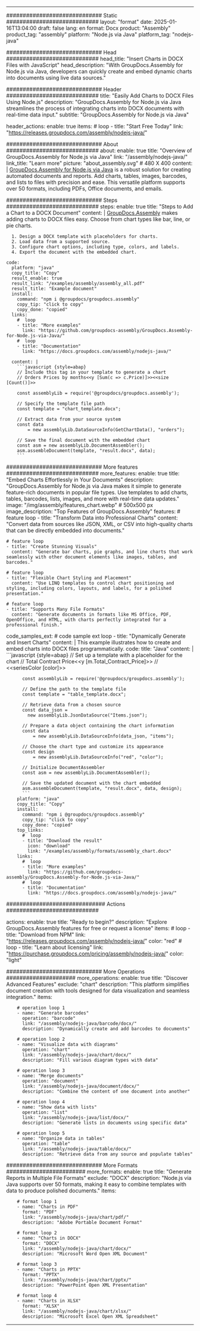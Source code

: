 



---
############################# Static ############################
layout: "format"
date:  2025-01-16T13:04:00
draft: false
lang: en
format: Docx
product: "Assembly"
product_tag: "assembly"
platform: "Node.js via Java"
platform_tag: "nodejs-java"

############################# Head ############################
head_title: "Insert Charts in DOCX Files with JavaScript"
head_description: "With GroupDocs.Assembly for Node.js via Java, developers can quickly create and embed dynamic charts into documents using live data sources."

############################# Header ############################
title: "Easily Add Charts to DOCX Files Using Node.js" 
description: "GroupDocs.Assembly for Node.js via Java streamlines the process of integrating charts into DOCX documents with real-time data input."
subtitle: "GroupDocs.Assembly for Node.js via Java" 

header_actions:
  enable: true
  items:
    #  loop
    - title: "Start Free Today"
      link: "https://releases.groupdocs.com/assembly/nodejs-java/"
      
############################# About ############################
about:
    enable: true
    title: "Overview of GroupDocs.Assembly for Node.js via Java"
    link: "/assembly/nodejs-java/"
    link_title: "Learn more"
    picture: "about_assembly.svg" # 480 X 400
    content: |
       [GroupDocs.Assembly for Node.js via Java](/assembly/nodejs-java/) is a robust solution for creating automated documents and reports. Add charts, tables, images, barcodes, and lists to files with precision and ease. This versatile platform supports over 50 formats, including PDFs, Office documents, and emails.

############################# Steps ############################
steps:
    enable: true
    title: "Steps to Add a Chart to a DOCX Document"
    content: |
      [GroupDocs.Assembly](/assembly/nodejs-java/) makes adding charts to DOCX files easy. Choose from chart types like bar, line, or pie charts.
      
      1. Design a DOCX template with placeholders for charts.
      2. Load data from a supported source.
      3. Configure chart options, including type, colors, and labels.
      4. Export the document with the embedded chart.
   
    code:
      platform: "java"
      copy_title: "Copy"
      result_enable: true
      result_link: "/examples/assembly/assembly_all.pdf"
      result_title: "Example document"
      install:
        command: "npm i @groupdocs/groupdocs.assembly"
        copy_tip: "click to copy"
        copy_done: "copied"
      links:
        #  loop
        - title: "More examples"
          link: "https://github.com/groupdocs-assembly/GroupDocs.Assembly-for-Node.js-via-Java/"
        #  loop
        - title: "Documentation"
          link: "https://docs.groupdocs.com/assembly/nodejs-java/"
          
      content: |
        ```javascript {style=abap}
        // Include this tag in your template to generate a chart
        // Orders Prices by months<<y [Sum(c => c.Price)]>><<size [Count()]>>
    
        const assemblyLib = require('@groupdocs/groupdocs.assembly');

        // Specify the template file path
        const template = "chart_template.docx";

        // Extract data from your source system
        const data 
            = new assemblyLib.DataSourceInfo(GetChartData(), "orders");

        // Save the final document with the embedded chart
        const asm = new assemblyLib.DocumentAssembler();
        asm.assembleDocument(template, "result.docx", data);
        ```           

############################# More features ############################
more_features:
  enable: true
  title: "Embed Charts Effortlessly in Your Documents"
  description: "GroupDocs.Assembly for Node.js via Java makes it simple to generate feature-rich documents in popular file types. Use templates to add charts, tables, barcodes, lists, images, and more with real-time data updates."
  image: "/img/assembly/features_chart.webp" # 500x500 px
  image_description: "Top Features of GroupDocs.Assembly"
  features:
    # feature loop
    - title: "Transform Data into Professional Charts"
      content: "Convert data from sources like JSON, XML, or CSV into high-quality charts that can be directly embedded into documents."

    # feature loop
    - title: "Create Stunning Visuals"
      content: "Generate bar charts, pie graphs, and line charts that work seamlessly with other document elements like images, tables, and barcodes."

    # feature loop
    - title: "Flexible Chart Styling and Placement"
      content: "Use LINQ templates to control chart positioning and styling, including colors, layouts, and labels, for a polished presentation."

    # feature loop
    - title: "Supports Many File Formats"
      content: "Generate documents in formats like MS Office, PDF, OpenOffice, and HTML, with charts perfectly integrated for a professional finish."
      
  code_samples_ext:
    # code sample ext loop
    - title: "Dynamically Generate and Insert Charts"
      content: |
        This example illustrates how to create and embed charts into DOCX files programmatically.
      code:
        title: "Java"
        content: |
          ```javascript {style=abap}
          // Set up a template with a placeholder for the chart
          // Total Contract Price<<y [m.Total_Contract_Price]>>
          // <<seriesColor [color]>>
          
          const assemblyLib = require('@groupdocs/groupdocs.assembly');

          // Define the path to the template file
          const template = "table_template.docx";

          // Retrieve data from a chosen source
          const data_json = 
            new assemblyLib.JsonDataSource("Items.json");

          // Prepare a data object containing the chart information
          const data 
              = new assemblyLib.DataSourceInfo(data_json, "items");

          // Choose the chart type and customize its appearance
          const design 
              = new assemblyLib.DataSourceInfo("red", "color");

          // Initialize DocumentAssembler
          const asm = new assemblyLib.DocumentAssembler();

          // Save the updated document with the chart embedded
          asm.assembleDocument(template, "result.docx", data, design);
          ```
        platform: "java"
        copy_title: "Copy"
        install:
          command: "npm i @groupdocs/groupdocs.assembly"
          copy_tip: "click to copy"
          copy_done: "copied"
        top_links:
          #  loop
          - title: "Download the result"
            icon: "download"
            link: "/examples/assembly/formats/assembly_chart.docx"
        links:
          #  loop
          - title: "More examples"
            link: "https://github.com/groupdocs-assembly/GroupDocs.Assembly-for-Node.js-via-Java/"
          #  loop
          - title: "Documentation"
            link: "https://docs.groupdocs.com/assembly/nodejs-java/"
            

            


############################## Actions ############################

actions:
  enable: true
  title: "Ready to begin?"
  description: "Explore GroupDocs.Assembly features for free or request a license"
  items:
    #  loop
    - title: "Download from NPM"
      link: "https://releases.groupdocs.com/assembly/nodejs-java/"
      color: "red"
        #  loop
    - title: "Learn about licensing"
      link: "https://purchase.groupdocs.com/pricing/assembly/nodejs-java/"
      color: "light"


############################# More Operations #####################
more_operations:
    enable: true
    title: "Discover Advanced Features"
    exclude: "chart"
    description: "This platform simplifies document creation with tools designed for data visualization and seamless integration."
    items: 
          
        # operation loop 1
        - name: "Generate barcodes"
          operation: "barcode"
          link: "/assembly/nodejs-java/barcode/docx/"
          description: "Dynamically create and add barcodes to documents"

        # operation loop 2
        - name: "Visualize data with diagrams"
          operation: "chart"
          link: "/assembly/nodejs-java/chart/docx/"
          description: "Fill various diagram types with data"

        # operation loop 3
        - name: "Merge documents"
          operation: "document"
          link: "/assembly/nodejs-java/document/docx/"
          description: "Combine the content of one document into another"

        # operation loop 4
        - name: "Show data with lists"
          operation: "list"
          link: "/assembly/nodejs-java/list/docx/"
          description: "Generate lists in documents using specific data"

        # operation loop 5
        - name: "Organize data in tables"
          operation: "table"
          link: "/assembly/nodejs-java/table/docx/"
          description: "Retrieve data from any source and populate tables"
         
          
############################# More Formats ########################
more_formats:
    enable: true
    title: "Generate Reports in Multiple File Formats"
    exclude: "DOCX"
    description: "Node.js via Java supports over 50 formats, making it easy to combine templates with data to produce polished documents."
    items: 
          
        # format loop 1
        - name: "Charts in PDF"
          format: "PDF"
          link: "/assembly/nodejs-java/chart/pdf/"
          description: "Adobe Portable Document Format"
          
        # format loop 2
        - name: "Charts in DOCX"
          format: "DOCX"
          link: "/assembly/nodejs-java/chart/docx/"
          description: "Microsoft Word Open XML Document"
          
        # format loop 3
        - name: "Charts in PPTX"
          format: "PPTX"
          link: "/assembly/nodejs-java/chart/pptx/"
          description: "PowerPoint Open XML Presentation"
          
        # format loop 4
        - name: "Charts in XLSX"
          format: "XLSX"
          link: "/assembly/nodejs-java/chart/xlsx/"
          description: "Microsoft Excel Open XML Spreadsheet"


          

---